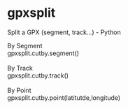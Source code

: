 # gpxsplit
Split a GPX (segment, track...) - Python

By Segment<br>
gpxsplit.cutby.segment()
<br><br>
By Track<br>
gpxsplit.cutby.track()
<br><br>
By Point<br>
gpxsplit.cutby.point(latitutde,longitude)
